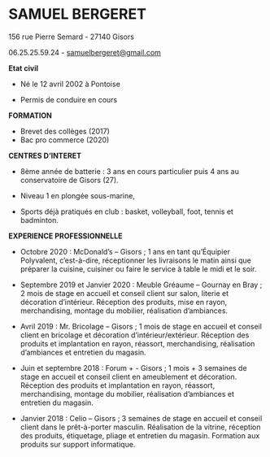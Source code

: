 # SAMUEL BERGERET
156 rue Pierre Semard - 27140 Gisors

06.25.25.59.24 - samuelbergeret@gmail.com

**Etat civil**
* Né le 12 avril 2002 à Pontoise
- Permis de conduire en cours


**FORMATION**
- Brevet des collèges (2017)
- Bac pro commerce (2020)

**CENTRES D’INTERET**

- 8ème année de batterie : 3 ans en cours particulier puis 4 ans au conservatoire de
  Gisors (27).

- Niveau 1 en plongée sous-marine,

- Sports déjà pratiqués en club : basket, volleyball, foot, tennis et badminton.

**EXPERIENCE PROFESSIONNELLE**


- Octobre 2020 : McDonald’s – Gisors ; 1 ans en tant qu’Équipier Polyvalent, c’est-à-dire, réceptionner les livraisons le matin ainsi que préparer la cuisine, cuisiner ou faire le service à table le midi et le soir.

- Septembre 2019 et Janvier 2020 : Meuble Gréaume – Gournay en Bray ; 2 mois de stage en accueil et conseil client sur salon, literie et décoration d’intérieur. Réception des produits, mise en rayon, merchandising, montage du mobilier, réalisation d’ambiances. 

- Avril 2019 : Mr. Bricolage – Gisors ; 1 mois de stage en accueil et conseil client en bricolage et décoration d’intérieur/extérieur. Réception des produits et implantation en rayon, réassort, merchandising, réalisation d’ambiances et entretien du magasin.

- Juin et septembre 2018 : Forum + - Gisors ; 1 mois + 3 semaines de stage en accueil et conseil client en ameublement et décoration. Réception des produits et implantation en rayon, réassort, merchandising, montage du mobilier, réalisation d’ambiances et entretien du magasin.

- Janvier 2018 : Celio – Gisors ; 3 semaines de stage en accueil et conseil client dans le prêt-à-porter masculin. Réalisation de la vitrine, réception des produits, étiquetage, pliage et entretien du magasin. Formation aux produits sur support informatique.



